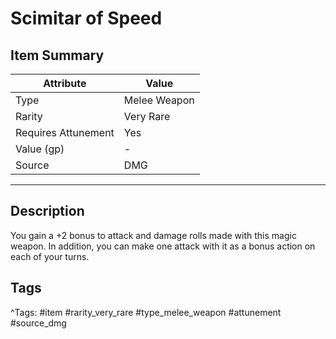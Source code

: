 # Scimitar of Speed

## Item Summary

| Attribute            | Value                        |
|----------------------|------------------------------|
| Type                 | Melee Weapon |
| Rarity               | Very Rare             |
| Requires Attunement  | Yes                |
| Value (gp)           | -    |
| Source               | DMG |

---

## Description

You gain a +2 bonus to attack and damage rolls made with this magic weapon. In addition, you can make one attack with it as a bonus action on each of your turns.

## Tags

^Tags: #item #rarity_very_rare #type_melee_weapon #attunement #source_dmg